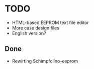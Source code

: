 # TODO

* HTML-based EEPROM text file editor
* More case design files
* English version?

## Done

* Rewirting Schimpfolino-eeprom
